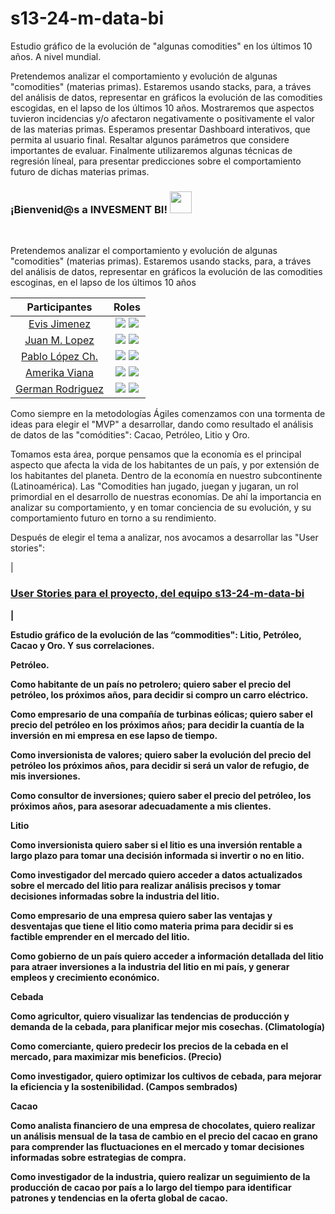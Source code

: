 # s13-24-m-data-bi
Estudio gráfico de la evolución de "algunas comodities" en los últimos 10 años. A nivel mundial.

Pretendemos analizar el comportamiento y evolución de algunas "comodities" (materias primas). Estaremos usando stacks, para, a tráves del análisis de datos, representar en gráficos la evolución de las comodities escogidas, en el lapso de los últimos 10 años. Mostraremos que aspectos tuvieron incidencias y/o afectaron negativamente o positivamente el valor de las materias primas. Esperamos presentar Dashboard interativos, que permita al usuario final. Resaltar algunos parámetros que considere importantes de evaluar. Finalmente utilizaremos algunas técnicas de regresión líneal, para presentar predicciones sobre el comportamiento futuro de dichas materias primas.


<h3><b>¡Bienvenid@s a INVESMENT BI! </b><img src="https://media.giphy.com/media/hvRJCLFzcasrR4ia7z/giphy.gif" width="35"></h3>
<br>

<p>Pretendemos analizar el comportamiento y evolución de algunas "comodities" (materias primas). Estaremos usando stacks, para, a tráves del análisis de datos, representar en gráficos la evolución de las comodities escoginas, en el lapso de los últimos 10 años</p>

|Participantes|Roles|
|:---:|:---:|
|<a href="https://github.com/">Evis Jimenez</a>|![](https://img.shields.io/badge/DATA%20ANALYST-yellow?style=for-the-badge) ![](https://img.shields.io/badge/Project%20Manager-violet?style=for-the-badge)|
|<a href="https://github.com/">Juan M. Lopez </a>|![](https://img.shields.io/badge/DATA%20ANALYST-yellow?style=for-the-badge) ![](https://img.shields.io/badge/ETL%20-orange?style=for-the-badge)|
|<a href="https://github.com/">Pablo López Ch. </a>|![](https://img.shields.io/badge/DATA%20ANALYST-yellow?style=for-the-badge) ![](https://img.shields.io/badge/ETL%20-orange?style=for-the-badge) |
|<a href="https://github.com/">Amerika Viana</a>|![](https://img.shields.io/badge/DATA%20ANALYST-yellow?style=for-the-badge) ![](https://img.shields.io/badge/ETL%20-orange?style=for-the-badge)|
|<a href="https://github.com/">German Rodriguez</a>|![](https://img.shields.io/badge/DATA%20BI-blue?style=for-the-badge) ![](https://img.shields.io/badge/DATA%20SCIENTIST-green?style=for-the-badge)|



Como siempre en la metodologías Ágiles comenzamos con una tormenta de ideas para elegir el "MVP" a desarrollar, dando como resultado el análisis de datos de las "comódities": Cacao, Petróleo, Litio y Oro.



Tomamos esta área, porque pensamos que la economía es el principal aspecto que afecta la vida de los habitantes de un país, y por extensión de los habitantes del planeta. Dentro de la economía en nuestro subcontinente (Latinoamérica). Las "Comodities han jugado, juegan y jugaran, un rol primordial en el desarrollo de nuestras economías. De ahí la importancia en analizar su comportamiento, y en tomar conciencia de su evolución, y su comportamiento futuro en torno a su rendimiento.

Después de elegir el tema a analizar, nos avocamos a desarrollar las "User stories":



|<h3><b><a href="https://github.com/">User Stories para el proyecto, del equipo s13-24-m-data-bi</a></h3>|

Estudio gráfico de la evolución de las “commodities": Litio, Petróleo, Cacao y Oro. Y sus correlaciones.

Petróleo.

Como habitante de un país no petrolero; quiero saber el precio del petróleo, los próximos años, para decidir si compro un carro eléctrico.

Como empresario de una compañía de turbinas eólicas; quiero saber el precio del petróleo en los próximos años; para decidir la cuantía de la inversión en mi empresa en ese lapso de tiempo.

Como inversionista de valores; quiero saber la evolución del precio del petróleo los próximos años, para decidir si será un valor de refugio, de mis inversiones.

Como consultor de inversiones; quiero saber el precio del petróleo, los próximos años, para asesorar adecuadamente a mis clientes.



Litio

Como inversionista quiero saber si el litio es una inversión rentable a largo plazo para tomar una decisión informada si invertir o no en litio.


Como investigador del mercado quiero acceder a datos actualizados sobre el mercado del litio para realizar análisis precisos y tomar decisiones informadas sobre la industria del litio.


Como empresario de una empresa quiero saber las ventajas y desventajas que tiene el litio como materia prima para decidir si es factible emprender en el mercado del litio.


Como gobierno de un país quiero acceder a información detallada del litio para atraer inversiones a la industria del litio en mi país, y generar empleos y crecimiento económico.


Cebada

Como agricultor, quiero visualizar las tendencias de producción y demanda de la cebada, para planificar mejor mis cosechas. (Climatología)

Como comerciante, quiero predecir los precios de la cebada en el mercado, para maximizar mis beneficios. (Precio)


Como investigador, quiero optimizar los cultivos de cebada, para mejorar la eficiencia y la sostenibilidad. (Campos sembrados)


Cacao

Como analista financiero de una empresa de chocolates, quiero realizar un análisis mensual de la tasa de cambio en el precio del cacao en grano para comprender las fluctuaciones en el mercado y tomar decisiones informadas sobre estrategias de compra. 

Como investigador de la industria, quiero realizar un seguimiento de la producción de cacao por país a lo largo del tiempo para identificar patrones y tendencias en la oferta global de cacao. 


